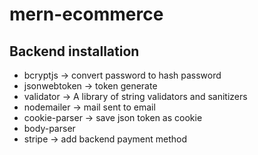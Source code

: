 # mern-ecommerce

## Backend installation

- bcryptjs -> convert password to hash password
- jsonwebtoken -> token generate
- validator -> A library of string validators and sanitizers
- nodemailer -> mail sent to email
- cookie-parser -> save json token as cookie
- body-parser
- stripe -> add backend payment method

